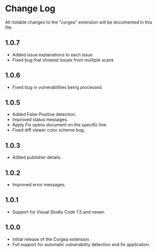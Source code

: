 # Change Log

All notable changes to the "corgea" extension will be documented in this file.

## 1.0.7
- Added issue explanations to each issue
- Fixed bug that showed issues from multiple scans

## 1.0.6
- Fixed bug in vulnerabilities being processed.

## 1.0.5
- Added False Positive detection.
- Improved status messages.
- Apply Fix opens document on the specific line.
- Fixed diff viewer color scheme bug.

## 1.0.3
- Added publisher details.

## 1.0.2
- Improved error messages.

## 1.0.1
- Support for Visual Studio Code 1.5 and newer.

## 1.0.0
- Initial release of the Corgea extension.
- Full support for automatic vulnerability detection and fix application.